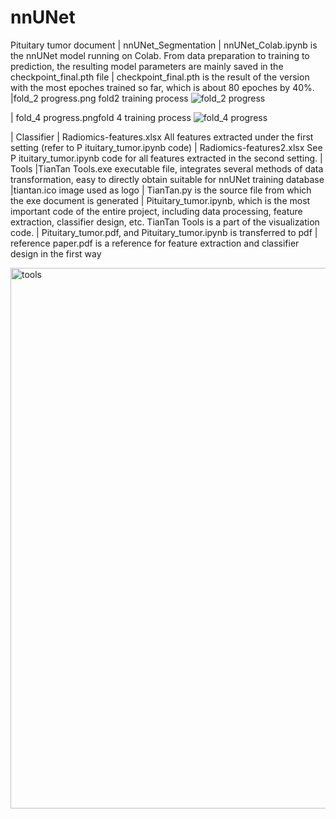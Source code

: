 # nnUNet 
Pituitary tumor document
| nnUNet_Segmentation
| nnUNet_Colab.ipynb is the nnUNet model running on Colab. From data preparation to training to prediction, the resulting model parameters are mainly saved in the checkpoint_final.pth file
| checkpoint_final.pth is the result of the version with the most epoches trained so far, which is about 80 epoches by 40%.
|fold_2 progress.png fold2 training process
![fold_2 progress](https://github.com/VGuoGavin/Pituitary-segmentation-and-classification/assets/53364849/38fd50f6-3a55-49f4-b712-c1e236ca1929)

| fold_4 progress.pngfold 4 training process
![fold_4 progress](https://github.com/VGuoGavin/Pituitary-segmentation-and-classification/assets/53364849/421058ea-9b1c-4d57-a694-5e28fd77653b)

| Classifier
| Radiomics-features.xlsx All features extracted under the first setting (refer to P ituitary_tumor.ipynb code)
| Radiomics-features2.xlsx See P ituitary_tumor.ipynb code for all features extracted in the second setting.
| Tools
|TianTan Tools.exe executable file, integrates several methods of data transformation, easy to directly obtain suitable for nnUNet training database
|tiantan.ico image used as logo
| TianTan.py is the source file from which the exe document is generated
| Pituitary_tumor.ipynb, which is the most important code of the entire project, including data processing, feature extraction, classifier design, etc. TianTan Tools is a part of the visualization code.
| Pituitary_tumor.pdf, and Pituitary_tumor.ipynb is transferred to pdf
| reference paper.pdf is a reference for feature extraction and classifier design in the first way

<img width="865" alt="tools" src="https://github.com/VGuoGavin/Pituitary-segmentation-and-classification/assets/53364849/bedef33d-ad55-495e-b153-9e673b435b55">
